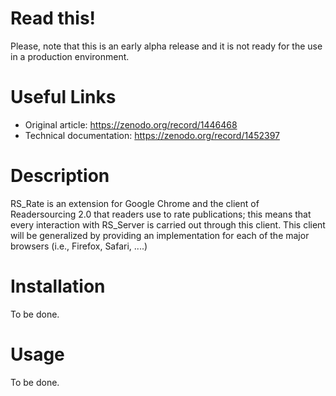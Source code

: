 <h1>Read this!</h1>

Please, note that this is an early alpha release and it is not ready for the use in a production environment.

<h1>Useful Links</h1>

- Original article: https://zenodo.org/record/1446468
- Technical documentation: https://zenodo.org/record/1452397

<h1>Description</h1>

RS_Rate is an extension for Google Chrome and the client of Readersourcing 2.0 that readers use to rate publications; this means that every interaction with RS_Server is carried out through this client. This client will be generalized by providing an implementation for each of the major browsers (i.e., Firefox, Safari, ....)

<h1>Installation</h1>

To be done.

<h1>Usage</h1>

To be done.
